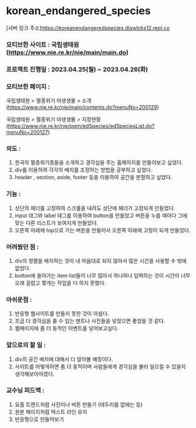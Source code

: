 # korean_endangered_species

[서버 링크 주소]<https://koreanendangeredspecies.dlawlcks12.repl.co>


### 모티브한 사이트 : 국립생태원 (https://www.nie.re.kr/nie/main/main.do)


### 프로젝트 진행일 : 2023.04.25(월) ~ 2023.04.26(화)


### 모티브한 페이지 :
국립생태원 > 멸종위기 야생생물 > 소개 (https://www.nie.re.kr/nie/main/contents.do?menuNo=200129)


국립생태원 > 멸종위기 야생생물 > 지정현황 (https://www.nie.re.kr/nie/pgm/edSpecies/edSpeciesList.do?menuNo=200127)


### 의도 :
1. 한국의 멸종위기종들을 소개하고 경각심을 주는 홈페이지를 만들어보고 싶었다.
2. div를 이용하여 각각의 배치를 조정하는 방법을 공부하고 싶었다.
3. header , section, aside, footer 등을 이용하여 공간을 분할하고 싶었다.


### 기능 :
1. 상단의 헤더를 고정하여 스크롤을 내려도 상단에 헤더가 고정되게 만들었다.
2. input 태그와 label 태그를 이용하여 button을 만들었고 버튼을 누를 때마다 그에 맞는 다른 리스트가 보여지게 만들었다.
3. 오른쪽 아래에 top으로 가는 버튼을 만들어서 오른쪽 아래에 고정이 되게 만들었다.


### 어려웠던 점 :
1. div의 정렬을 배치하는 것이 내 마음대로 되지 않아서 많은 시간을 사용할 수 밖에 없었다.
2. button에 들어가는 item list들이 너무 많아서 하나하나 입력하는 것이 시간이 너무 오래 걸렸고 몇개는 작업을 다 하지 못했다.


### 아쉬운점 : 
1. 반응형 웹사이트를 만들지 못한 것이 아쉽다.
2. 조금 더 경각심을 줄 수 있는 멘트나 사진들을 넣었으면 좋았을 것 같다.
3. 웹페이지에 좀 더 동적인 이벤트를 넣어보고싶다.

### 앞으로의 할 일 :
1. div의 공간 배치에 대해서 더 알아볼 예정이다.
2. 사이트를 어떻게하면 좀 더 동적이며 사람들에게 경각심을 불러 일으킬 수 있을지 생각해보아야겠다.

### 교수님 피드백 :
1. 요즘 트렌드처럼 사진이나 버튼 만들기 (테두리를 없애는 등)
2. 원본 페이지처럼 텍스트 라인 유지
3. 반응형으로 만들어보기
